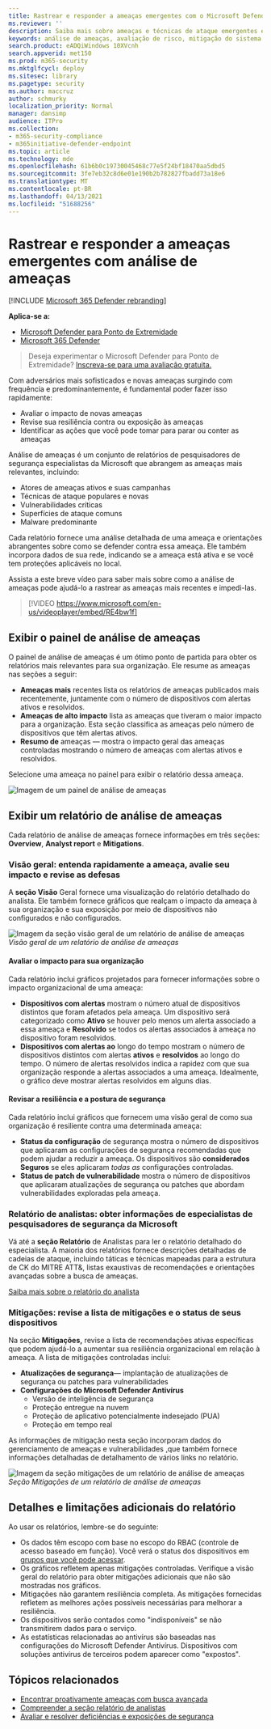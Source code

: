 ```yaml
---
title: Rastrear e responder a ameaças emergentes com o Microsoft Defender para análise de ameaças do Ponto de Extremidade
ms.reviewer: ''
description: Saiba mais sobre ameaças e técnicas de ataque emergentes e como impedi-las. Avalie o impacto deles em sua organização e avalie sua resiliência organizacional.
keywords: análise de ameaças, avaliação de risco, mitigação do sistema operacional, mitigação de microcódigo, status de mitigação
search.product: eADQiWindows 10XVcnh
search.appverid: met150
ms.prod: m365-security
ms.mktglfcycl: deploy
ms.sitesec: library
ms.pagetype: security
ms.author: maccruz
author: schmurky
localization_priority: Normal
manager: dansimp
audience: ITPro
ms.collection:
- m365-security-compliance
- m365initiative-defender-endpoint
ms.topic: article
ms.technology: mde
ms.openlocfilehash: 61b6b0c19730045468c77e5f24bf18470aa5dbd5
ms.sourcegitcommit: 3fe7eb32c8d6e01e190b2b782827fbadd73a18e6
ms.translationtype: MT
ms.contentlocale: pt-BR
ms.lasthandoff: 04/13/2021
ms.locfileid: "51688256"
---
```

# <a name="track-and-respond-to-emerging-threats-with-threat-analytics"></a>Rastrear e responder a ameaças emergentes com análise de ameaças 

[!INCLUDE [Microsoft 365 Defender rebranding](../../includes/microsoft-defender.md)]

**Aplica-se a:**
- [Microsoft Defender para Ponto de Extremidade](https://go.microsoft.com/fwlink/?linkid=2154037)
- [Microsoft 365 Defender](https://go.microsoft.com/fwlink/?linkid=2118804)

> Deseja experimentar o Microsoft Defender para Ponto de Extremidade? [Inscreva-se para uma avaliação gratuita.](https://www.microsoft.com/microsoft-365/windows/microsoft-defender-atp?ocid=docs-wdatp-exposedapis-abovefoldlink)

Com adversários mais sofisticados e novas ameaças surgindo com frequência e predominantemente, é fundamental poder fazer isso rapidamente:

- Avaliar o impacto de novas ameaças
- Revise sua resiliência contra ou exposição às ameaças
- Identificar as ações que você pode tomar para parar ou conter as ameaças

Análise de ameaças é um conjunto de relatórios de pesquisadores de segurança especialistas da Microsoft que abrangem as ameaças mais relevantes, incluindo:

- Atores de ameaças ativos e suas campanhas
- Técnicas de ataque populares e novas
- Vulnerabilidades críticas
- Superfícies de ataque comuns
- Malware predominante

Cada relatório fornece uma análise detalhada de uma ameaça e orientações abrangentes sobre como se defender contra essa ameaça. Ele também incorpora dados de sua rede, indicando se a ameaça está ativa e se você tem proteções aplicáveis no local.

Assista a este breve vídeo para saber mais sobre como a análise de ameaças pode ajudá-lo a rastrear as ameaças mais recentes e impedi-las.
<p></p>

> [!VIDEO https://www.microsoft.com/en-us/videoplayer/embed/RE4bw1f]

## <a name="view-the-threat-analytics-dashboard"></a>Exibir o painel de análise de ameaças

O painel de análise de ameaças é um ótimo ponto de partida para obter os relatórios mais relevantes para sua organização. Ele resume as ameaças nas seções a seguir:

- **Ameaças mais** recentes lista os relatórios de ameaças publicados mais recentemente, juntamente com o número de dispositivos com alertas ativos e resolvidos.
- **Ameaças de alto impacto** lista as ameaças que tiveram o maior impacto para a organização. Esta seção classifica as ameaças pelo número de dispositivos que têm alertas ativos.
- **Resumo de** ameaças — mostra o impacto geral das ameaças controladas mostrando o número de ameaças com alertas ativos e resolvidos.

Selecione uma ameaça no painel para exibir o relatório dessa ameaça.

![Imagem de um painel de análise de ameaças](images/ta_dashboard.png)

## <a name="view-a-threat-analytics-report"></a>Exibir um relatório de análise de ameaças

Cada relatório de análise de ameaças fornece informações em três seções: **Overview**, **Analyst report** e **Mitigations**.

### <a name="overview-quickly-understand-the-threat-assess-its-impact-and-review-defenses"></a>Visão geral: entenda rapidamente a ameaça, avalie seu impacto e revise as defesas

A **seção Visão** Geral fornece uma visualização do relatório detalhado do analista. Ele também fornece gráficos que realçam o impacto da ameaça à sua organização e sua exposição por meio de dispositivos não configurados e não configurados.

![Imagem da seção visão geral de um relatório de análise de ameaças ](images/ta-overview.png)
 _Visão geral de um relatório de análise de ameaças_

#### <a name="assess-the-impact-to-your-organization"></a>Avaliar o impacto para sua organização
Cada relatório inclui gráficos projetados para fornecer informações sobre o impacto organizacional de uma ameaça:
- **Dispositivos com alertas** mostram o número atual de dispositivos distintos que foram afetados pela ameaça. Um dispositivo será categorizado como **Ativo** se houver pelo menos um  alerta associado a essa ameaça e **Resolvido** se todos os alertas associados à ameaça no dispositivo foram resolvidos.
- **Dispositivos com alertas ao** longo do tempo mostram o número de dispositivos distintos com alertas **ativos** e **resolvidos** ao longo do tempo. O número de alertas resolvidos indica a rapidez com que sua organização responde a alertas associados a uma ameaça. Idealmente, o gráfico deve mostrar alertas resolvidos em alguns dias.

#### <a name="review-security-resilience-and-posture"></a>Revisar a resiliência e a postura de segurança
Cada relatório inclui gráficos que fornecem uma visão geral de como sua organização é resiliente contra uma determinada ameaça:
- **Status da configuração** de segurança mostra o número de dispositivos que aplicaram as configurações de segurança recomendadas que podem ajudar a reduzir a ameaça. Os dispositivos são **considerados Seguros** se eles aplicaram _todas as_ configurações controladas.
- **Status de patch de vulnerabilidade** mostra o número de dispositivos que aplicaram atualizações de segurança ou patches que abordam vulnerabilidades exploradas pela ameaça.

### <a name="analyst-report-get-expert-insight-from-microsoft-security-researchers"></a>Relatório de analistas: obter informações de especialistas de pesquisadores de segurança da Microsoft
Vá até a **seção Relatório** de Analistas para ler o relatório detalhado do especialista. A maioria dos relatórios fornece descrições detalhadas de cadeias de ataque, incluindo táticas e técnicas mapeadas para [](advanced-hunting-overview.md) a estrutura de CK do MITRE ATT&, listas exaustivas de recomendações e orientações avançadas sobre a busca de ameaças.

[Saiba mais sobre o relatório do analista](threat-analytics-analyst-reports.md)

### <a name="mitigations-review-list-of-mitigations-and-the-status-of-your-devices"></a>Mitigações: revise a lista de mitigações e o status de seus dispositivos
Na seção **Mitigações,** revise a lista de recomendações ativas específicas que podem ajudá-lo a aumentar sua resiliência organizacional em relação à ameaça. A lista de mitigações controladas inclui:

- **Atualizações de segurança**— implantação de atualizações de segurança ou patches para vulnerabilidades
- **Configurações do Microsoft Defender Antivírus**
  - Versão de inteligência de segurança
  - Proteção entregue na nuvem  
  - Proteção de aplicativo potencialmente indesejado (PUA)
  - Proteção em tempo real
 
As informações de mitigação nesta seção incorporam dados do gerenciamento de ameaças e vulnerabilidades [,](next-gen-threat-and-vuln-mgt.md)que também fornece informações detalhadas de detalhamento de vários links no relatório.

![Imagem da seção mitigações de um relatório de análise de ameaças ](images/ta-mitigations.png)
 _Seção Mitigações de um relatório de análise de ameaças_

## <a name="additional-report-details-and-limitations"></a>Detalhes e limitações adicionais do relatório
Ao usar os relatórios, lembre-se do seguinte: 

- Os dados têm escopo com base no escopo do RBAC (controle de acesso baseado em função). Você verá o status dos dispositivos em [grupos que você pode acessar](machine-groups.md).
- Os gráficos refletem apenas mitigações controladas. Verifique a visão geral do relatório para obter mitigações adicionais que não são mostradas nos gráficos.
- Mitigações não garantem resiliência completa. As mitigações fornecidas refletem as melhores ações possíveis necessárias para melhorar a resiliência.
- Os dispositivos serão contados como "indisponíveis" se não transmitirem dados para o serviço.
- As estatísticas relacionadas ao antivírus são baseadas nas configurações do Microsoft Defender Antivírus. Dispositivos com soluções antivírus de terceiros podem aparecer como "expostos".

## <a name="related-topics"></a>Tópicos relacionados
- [Encontrar proativamente ameaças com busca avançada](advanced-hunting-overview.md) 
- [Compreender a seção relatório de analistas](threat-analytics-analyst-reports.md)
- [Avaliar e resolver deficiências e exposições de segurança](next-gen-threat-and-vuln-mgt.md)